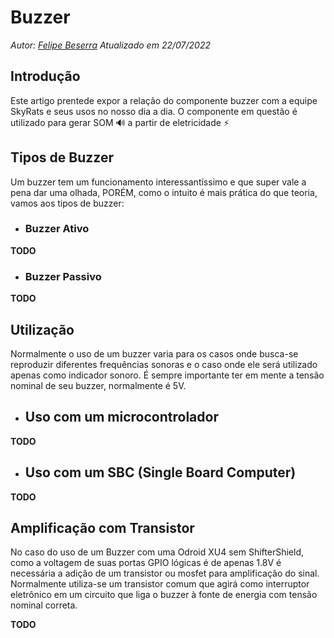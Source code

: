 # Buzzer
*Autor: [Felipe Beserra](https://github.com/Beserrovsky)*
*Atualizado em 22/07/2022*

## Introdução

Este artigo prentede expor a relação do componente buzzer com a equipe SkyRats e seus usos no nosso dia a dia.
O componente em questão é utilizado para gerar SOM 🔊 a partir de eletricidade ⚡

## Tipos de Buzzer

Um buzzer tem um funcionamento interessantíssimo e que super vale a pena dar uma olhada, PORÉM, como o intuito é mais prática do que teoria, vamos aos tipos de buzzer:

- ### Buzzer Ativo

**TODO**

- ### Buzzer Passivo

**TODO**

## Utilização

Normalmente o uso de um buzzer varia para os casos onde busca-se reproduzir diferentes frequências sonoras e o caso onde ele será utilizado apenas como indicador sonoro.
É sempre importante ter em mente a tensão nominal de seu buzzer, normalmente é 5V.


- ## Uso com um microcontrolador

**TODO**

- ## Uso com um SBC (Single Board Computer)

**TODO**

## Amplificação com Transistor

No caso do uso de um Buzzer com uma Odroid XU4 sem ShifterShield, como a voltagem de suas portas GPIO lógicas é de apenas 1.8V é necessária a adição de um transistor ou mosfet para amplificação do sinal.
Normalmente utiliza-se um transistor comum que agirá como interruptor eletrônico em um circuito que liga o buzzer à fonte de energia com tensão nominal correta.

**TODO**